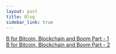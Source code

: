 ```yaml
---
layout: post
title: Blog
sidebar_link: true
---
```


<a href="B-for-Bitcoin,-Blockchain-and-Boom.html">B for Bitcoin, Blockchain and Boom Part - 1</a><br>
<a href="B-for-Bitcoin-Blockchain-and-Boom-part2.html">B for Bitcoin, Blockchain and Boom Part - 2</a>
